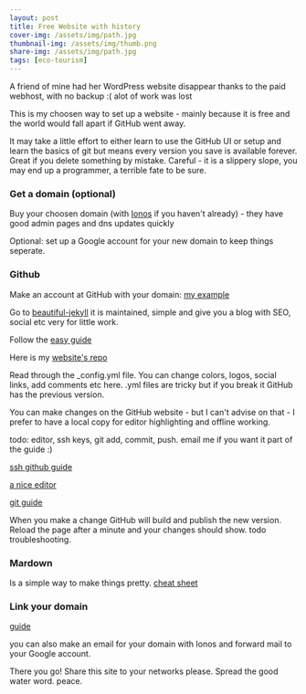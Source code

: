 ```yaml
---
layout: post
title: Free Website with history
cover-img: /assets/img/path.jpg
thumbnail-img: /assets/img/thumb.png
share-img: /assets/img/path.jpg
tags: [eco-tourism]
---
```


A friend of mine had her WordPress website disappear thanks to the paid webhost, with no backup :(  alot of work was lost

This is my choosen way to set up a website - mainly because it is free and the world would fall apart if GitHub went away.

It may take a little effort to either learn to use the GitHub UI or setup and learn the basics of git but means every version you save is available forever.
Great if you delete something by mistake.
Careful - it is a slippery slope, you may end up a programmer, a terrible fate to be sure.

### Get a domain (optional)

Buy your choosen domain (with [Ionos](https://www.ionos.co.uk/) if you haven't already) - they have good admin pages and dns updates quickly

Optional: set up a Google account for your new domain to keep things seperate.

### Github

Make an account at GitHub with your domain:  [my example](https://github.com/checkdam)

Go to [beautiful-jekyll](https://github.com/daattali/beautiful-jekyll) it is maintained, simple and give you a blog with SEO, social etc very for little work.

Follow the [easy guide](https://github.com/daattali/beautiful-jekyll?tab=readme-ov-file#the-easy-way-recommended)

Here is my [website's repo](https://github.com/checkdam/checkdam.github.io)

Read through the _config.yml file. You can change colors, logos, social links, add comments etc here. .yml files are tricky but if you break it GitHub has the previous version.

You can make changes on the GitHub website - but I can't advise on that - I prefer to have a local copy for editor highlighting and offline working.

todo: editor, ssh keys, git add, commit, push. email me if you want it part of the guide :)

[ssh github guide](https://medium.com/@kyledeguzmanx/quick-step-by-step-guide-to-generating-an-ssh-key-in-github-d3c6f7e185bb)

[a nice editor](https://zed.dev/)

[git guide](https://rogerdudler.github.io/git-guide/)

When you make a change GitHub will build and publish the new version. Reload the page after a minute and your changes should show. todo troubleshooting.

### Mardown

Is a simple way to make things pretty. [cheat sheet](https://markdownguide.offshoot.io/basic-syntax/)

### Link your domain

[guide](https://melissahie.com/blog/github-pages-custom-domain-ionos)

you can also make an email for your domain with Ionos and forward mail to your Google account.

There you go! Share this site to your networks please. Spread the good water word. peace.
